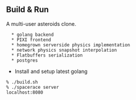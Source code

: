 Build & Run 
-----------

A multi-user asteroids clone.

      * golang backend
      * PIXI frontend
      * homegrown serverside physics implementation
      * network physics snapshot interpolation
      * Flatbuffers serialization
      * postgres
      
                    
* Install and setup latest golang 


`% ./build.sh` <br>
`% ./spacerace server` <br>
`localhost:8080` <br>



